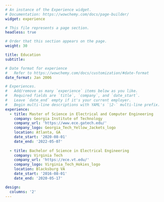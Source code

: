 ```yaml
---
# An instance of the Experience widget.
# Documentation: https://wowchemy.com/docs/page-builder/
widget: experience

# This file represents a page section.
headless: true

# Order that this section appears on the page.
weight: 30

title: Education
subtitle:

# Date format for experience
#   Refer to https://wowchemy.com/docs/customization/#date-format
date_format: Jan 2006

# Experiences.
#   Add/remove as many `experience` items below as you like.
#   Required fields are `title`, `company`, and `date_start`.
#   Leave `date_end` empty if it's your current employer.
#   Begin multi-line descriptions with YAML's `|2-` multi-line prefix.
experience:
  - title: Master of Science in Electrical and Computer Engineering
    company: Georgia Institute of Technology
    company_url: 'https://www.ece.gatech.edu/'
    company_logo: Georgia_Tech_Yellow_Jackets_logo
    location: Atlanta, GA
    date_start: '2020-08-01'
    date_end: '2022-05-07'
        
  - title: Bachelor of Science in Electrical Engineering
    company: Virginia Tech
    company_url: 'https://ece.vt.edu/'
    company_logo: Virginia_Tech_Hokies_logo
    location: Blacksburg VA
    date_start: '2016-08-01'
    date_end: '2020-05-17'

design:
  columns: '2'
---
```

